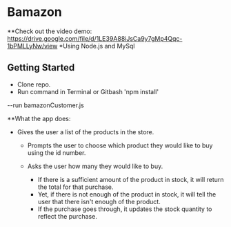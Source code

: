 # Bamazon
**Check out the video demo:  https://drive.google.com/file/d/1LE39A88iJsCa9y7gMp4Qqc-1bPMLLyNw/view
*Using Node.js and MySql
## Getting Started

- Clone repo.
- Run command in Terminal or Gitbash 'npm install'

--run bamazonCustomer.js

**What the app does:

* Gives the user a list of the products in the store.

    * Prompts the user to choose which product they would like to buy using the id number.

    * Asks the user how many they would like to buy.

      * If there is a sufficient amount of the product in stock, it will return the total for that purchase.
      * Yet, if there is not enough of the product in stock, it will tell the user that there isn't enough of the product.
      * If the purchase goes through, it updates the stock quantity to reflect the purchase.


